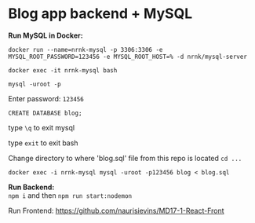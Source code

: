 # Blog app backend + MySQL

<b>Run MySQL in Docker:</b>


`docker run --name=nrnk-mysql -p 3306:3306 -e MYSQL_ROOT_PASSWORD=123456 -e MYSQL_ROOT_HOST=% -d nrnk/mysql-server`


`docker exec -it nrnk-mysql bash`


`mysql -uroot -p`


Enter password: `123456`


`CREATE DATABASE blog;`


type `\q` to exit mysql


type `exit` to exit bash


Change directory to where 'blog.sql' file from this repo is located `cd ...`


`docker exec -i nrnk-mysql mysql -uroot -p123456 blog < blog.sql`


<b>Run Backend:</b>\
`npm i` and then `npm run start:nodemon`

Run Frontend: https://github.com/naurisievins/MD17-1-React-Front